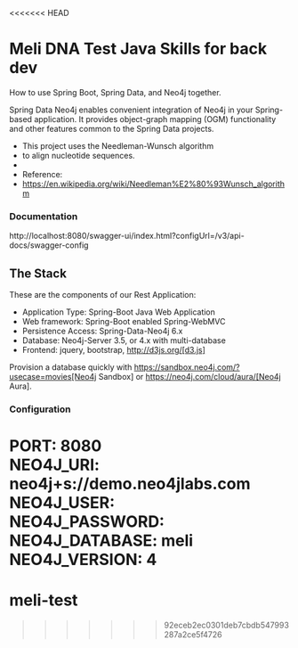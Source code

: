 <<<<<<< HEAD
# Meli DNA Test Java Skills for back dev


How to use Spring Boot, Spring Data, and Neo4j together.

Spring Data Neo4j enables convenient integration of Neo4j in your Spring-based application.
It provides object-graph mapping (OGM) functionality and other features common to the Spring Data projects.

 * This project uses the Needleman-Wunsch algorithm
 * to align nucleotide sequences.
 *
 * Reference:
 * https://en.wikipedia.org/wiki/Needleman%E2%80%93Wunsch_algorithm
 
### Documentation
http://localhost:8080/swagger-ui/index.html?configUrl=/v3/api-docs/swagger-config
## The Stack

These are the components of our Rest Application:

* Application Type:         Spring-Boot Java Web Application
* Web framework:            Spring-Boot enabled Spring-WebMVC
* Persistence Access:       Spring-Data-Neo4j 6.x
* Database:                 Neo4j-Server 3.5, or 4.x with multi-database
* Frontend:                 jquery, bootstrap, http://d3js.org/[d3.js]

Provision a database quickly with https://sandbox.neo4j.com/?usecase=movies[Neo4j Sandbox] or https://neo4j.com/cloud/aura/[Neo4j Aura].

### Configuration

PORT: 8080 <br>
NEO4J_URI: 
neo4j+s://demo.neo4jlabs.com <br>
NEO4J_USER: <br>
NEO4J_PASSWORD: <br>
NEO4J_DATABASE: meli <br>
NEO4J_VERSION: 4 <br>
=======
# meli-test
>>>>>>> 92eceb2ec0301deb7cbdb547993287a2ce5f4726
